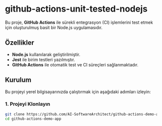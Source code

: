 # github-actions-unit-tested-nodejs

Bu proje, **GitHub Actions** ile sürekli entegrasyon (CI) işlemlerini test etmek için oluşturulmuş basit bir Node.js uygulamasıdır.

## Özellikler

- **Node.js** kullanılarak geliştirilmiştir.
- **Jest** ile birim testleri yazılmıştır.
- **GitHub Actions** ile otomatik test ve CI süreçleri sağlanmaktadır.

## Kurulum

Bu projeyi yerel bilgisayarınızda çalıştırmak için aşağıdaki adımları izleyin:

### 1. Projeyi Klonlayın
```bash
git clone https://github.com/AI-SoftwareArchitect/github-actions-demo-app.git
cd github-actions-demo-app
